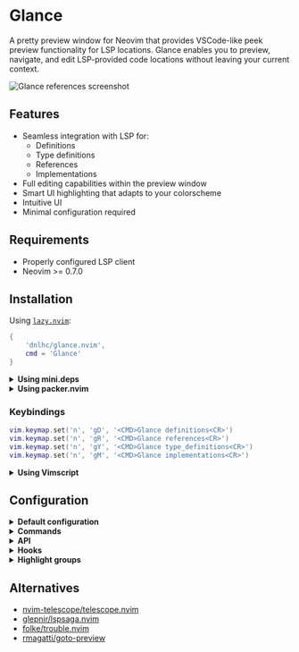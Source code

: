 # Glance

A pretty preview window for Neovim that provides VSCode-like peek preview functionality for LSP locations. Glance enables you to preview, navigate, and edit LSP-provided code locations without leaving your current context.

![Glance references screenshot](https://i.imgur.com/ChfG1al.png)

## Features

- Seamless integration with LSP for:
  - Definitions
  - Type definitions
  - References
  - Implementations
- Full editing capabilities within the preview window
- Smart UI highlighting that adapts to your colorscheme
- Intuitive UI
- Minimal configuration required

## Requirements

- Properly configured LSP client
- Neovim >= 0.7.0

## Installation

Using [`lazy.nvim`](https://github.com/folke/lazy.nvim):

```lua
{
    'dnlhc/glance.nvim',
    cmd = 'Glance'
}
```

<details>
<summary><strong>Using mini.deps</strong></summary>
  
```lua
MiniDeps.add({
  source = 'dnlhc/glance.nvim',
})
```

</details>

<details>
<summary><strong>Using packer.nvim</strong></summary>
  
```lua
use({
  'dnlhc/glance.nvim',
  cmd = 'Glance'
})
```

</details>

### Keybindings

```lua
vim.keymap.set('n', 'gD', '<CMD>Glance definitions<CR>')
vim.keymap.set('n', 'gR', '<CMD>Glance references<CR>')
vim.keymap.set('n', 'gY', '<CMD>Glance type_definitions<CR>')
vim.keymap.set('n', 'gM', '<CMD>Glance implementations<CR>')
```

<details>
<summary><strong>Using Vimscript</strong></summary>
```vim
nnoremap gR <CMD>Glance references<CR>
nnoremap gD <CMD>Glance definitions<CR>
nnoremap gY <CMD>Glance type_definitions<CR>
nnoremap gM <CMD>Glance implementations<CR>
```
</details>

## Configuration

<details>
<summary><strong>Default configuration</strong></summary>
The following is the default configuration:

```lua
-- Lua configuration
local glance = require('glance')
local actions = glance.actions

glance.setup({
  height = 18, -- Height of the window
  zindex = 45,

  -- When enabled, adds virtual lines behind the preview window to maintain context in the parent window
  -- Requires Neovim >= 0.10.0
  preserve_win_context = true,

  -- Controls whether the preview window is "embedded" within your parent window or floating
  -- above all windows.
  detached = function(winid)
    -- Automatically detach when parent window width < 100 columns
    return vim.api.nvim_win_get_width(winid) < 100
  end,
  -- Or use a fixed setting: detached = true,

  preview_win_opts = { -- Configure preview window options
    cursorline = true,
    number = true,
    wrap = true,
  },

  border = {
    enable = false, -- Show window borders. Only horizontal borders allowed
    top_char = '―',
    bottom_char = '―',
  },

  list = {
    position = 'right', -- Position of the list window 'left'|'right'
    width = 0.33, -- Width as percentage (0.1 to 0.5)
  },

  theme = {
    enable = true, -- Generate colors based on current colorscheme
    mode = 'auto', -- 'brighten'|'darken'|'auto', 'auto' will set mode based on the brightness of your colorscheme
  },

  mappings = {
    list = {
      ['j'] = actions.next, -- Next item
      ['k'] = actions.previous, -- Previous item
      ['<Down>'] = actions.next,
      ['<Up>'] = actions.previous,
      ['<Tab>'] = actions.next_location, -- Next location (skips groups, cycles)
      ['<S-Tab>'] = actions.previous_location, -- Previous location (skips groups, cycles)
      ['<C-u>'] = actions.preview_scroll_win(5), -- Scroll up the preview window
      ['<C-d>'] = actions.preview_scroll_win(-5), -- Scroll down the preview window
      ['v'] = actions.jump_vsplit, -- Open location in vertical split
      ['s'] = actions.jump_split, -- Open location in horizontal split
      ['t'] = actions.jump_tab, -- Open in new tab
      ['<CR>'] = actions.jump, -- Jump to location
      ['o'] = actions.jump,
      ['l'] = actions.open_fold,
      ['h'] = actions.close_fold,
      ['<leader>l'] = actions.enter_win('preview'), -- Focus preview window
      ['q'] = actions.close, -- Closes Glance window
      ['Q'] = actions.close,
      ['<Esc>'] = actions.close,
      ['<C-q>'] = actions.quickfix, -- Send all locations to quickfix list
      -- ['<Esc>'] = false -- Disable a mapping
    },

    preview = {
      ['Q'] = actions.close,
      ['<Tab>'] = actions.next_location, -- Next location (skips groups, cycles)
      ['<S-Tab>'] = actions.previous_location, -- Previous location (skips groups, cycles)
      ['<leader>l'] = actions.enter_win('list'), -- Focus list window
    },
  },

  hooks = {}, -- Described in Hooks section

  folds = {
    fold_closed = '',
    fold_open = '',
    folded = true, -- Automatically fold list on startup
  },

  indent_lines = {
    enable = true, -- Show indent guidelines
    icon = '│',
  },

  winbar = {
    enable = true, -- Enable winbar for the preview (requires neovim-0.8+)
  },

  use_trouble_qf = false -- Quickfix action will open trouble.nvim instead of built-in quickfix list
})
```

</details>

<details>
<summary><strong>Commands</strong></summary>

- `:Glance references` Show references of the word under the cursor from the LSP server
- `:Glance definitions` Show definitions of the word under the cursor from the LSP server
- `:Glance type_definitions` Show type definitions of the word under the cursor from the LSP server
- `:Glance implementations` Show implementations of the word under the cursor from the LSP server
- `:Glance resume` Resume previously closed session
</details>

<details>
<summary><strong>API</strong></summary>
  
### Actions
Glance provides built-in actions accessed through `require('glance').actions`.
These are used in the mappings.

```lua
local actions = require('glance').actions
```

#### Window Control

```lua
---Opens Glance with specified method, can recieve optional table with hooks
---@param method GlanceMethod
---@param opts? { hooks: GlanceHooks }
actions.open(method, opts)

---Closes the Glance window
actions.close

---Resumes last Glance session
actions.resume

---Enters specified window
---@param win "preview"|"list"
---@return fun() function callback to focus specified window
actions.enter_win(win)
```

#### Navigation

```lua
---Moves cursor to the next item in the list
actions.next

---Moves cursor to the previous item in the list
actions.previous

---Moves to next location (skips groups, cycles)
actions.next_location

---Moves to previous location (skips groups, cycles)
actions.previous_location
```

#### Jump Actions

```lua
 -- Jump to the selected location
 -- Example using a Vim command
 actions.jump({ cmd = 'vsplit' })

 -- Example using a callback function
 actions.jump({
   cmd = function(selected_item)
     vim.cmd('topleft split')
     -- Perform custom actions with the selected item
   end
 })

---Jumps to location in vertical split
actions.jump_vsplit

---Jumps to location in horizontal split
actions.jump_split

---Jumps to location in new tab
actions.jump_tab
```

#### Folding

```lua
---Toggles fold state
actions.toggle_fold

---Opens fold
actions.open_fold

---Closes fold
actions.close_fold
```

#### Other

```lua
---Scrolls preview window
---@param distance integer Number of lines to scroll (negative scrolls up, positive scrolls down)
---@return fun() function callback to scroll the preview window
actions.preview_scroll_win(distance)

---Sends locations to quickfix list
actions.quickfix

-- Check if Glance is currently open
require('glance').is_open()
```

#### Registering custom LSP methods

Glance supports extending its functionality by registering custom LSP methods that are not part of the standard LSP specification. This is particularly useful when working with language servers that provide additional capabilities through non-standard methods.

**Important**: Custom methods must be registered **before** calling the glance `setup`.

```lua
require('glance').register_method({
  method = 'volar/client/findFileReference', -- The LSP method name to be called
  name = 'vue_references',                   -- The command name (used as :Glance vue_references)
  label = 'References',                      -- Display name shown in the Glance UI
})
```

Once registered, you can use the custom method with the command `:Glance vue_references`. The command will trigger the LSP request using the specified custom method.

</details>

<details>
<summary><strong>Hooks</strong></summary>
Hooks allow you to customize Glance's behavior at specific points in its lifecycle. Define them in the setup configuration:

```lua
require('glance').setup({
    hooks = {
        -- your hooks here
    }
})
```

### `before_open`

Called after recieving results from LSP but before opening the preview window. Use this hook to modify the default opening behavior or modify results.

**Note**: This is a blocking hook - Glance won't open until you call the `open` callback.

Parameters:

- `results`: Table of LSP locations
- `open`: Callback to open Glance window
- `jump`: Callback to jump to a location
- `method`: String indicating the call type ('definitions', 'references', etc.)

```lua
hooks = {
  before_open = function(results, open, jump, method)
    open(results)
  end,
}
```

<details>
<summary><strong>More examples</strong></summary>

Skip Glance window and jump directly when there's only one result:

```lua
hooks = {
    before_open = function(results, open, jump, method)
        if #results == 1 then
            jump(results[1])
        else
            open(results)
        end
    end,
}
```

Skip Glance window for single results in current buffer only:

```lua
hooks = {
    before_open = function(results, open, jump, method)
        if #results == 1 then
            local uri = vim.uri_from_bufnr(0)
            local target_uri = results[1].uri or results[1].targetUri

            if target_uri == uri then
                jump(results[1])
            else
                open(results)
            end
        else
            open(results)
        end
    end,
}
```

</details>

### `before_close`

Called right before the Glance window closes.

### `after_close`

Called after the Glance window closes.

</details>

<details>
<summary><strong>Highlight groups</strong></summary>

- `GlancePreviewNormal`
- `GlancePreviewMatch`
- `GlancePreviewCursorLine`
- `GlancePreviewSignColumn`
- `GlancePreviewEndOfBuffer`
- `GlancePreviewLineNr`
- `GlancePreviewBorderBottom`
- `GlanceWinBarFilename`
- `GlanceWinBarFilepath`
- `GlanceWinBarTitle`
- `GlanceListNormal`
- `GlanceListFilename`
- `GlanceListFilepath`
- `GlanceListCount`
- `GlanceListMatch`
- `GlanceListCursorLine`
- `GlanceListEndOfBuffer`
- `GlanceListBorderBottom`
- `GlanceFoldIcon`
- `GlanceIndent`
- `GlanceBorderTop`

</details>

## Alternatives

- [nvim-telescope/telescope.nvim](https://github.com/nvim-telescope/telescope.nvim)
- [glepnir/lspsaga.nvim](https://github.com/glepnir/lspsaga.nvim)
- [folke/trouble.nvim](https://github.com/folke/trouble.nvim)
- [rmagatti/goto-preview](https://github.com/rmagatti/goto-preview)
